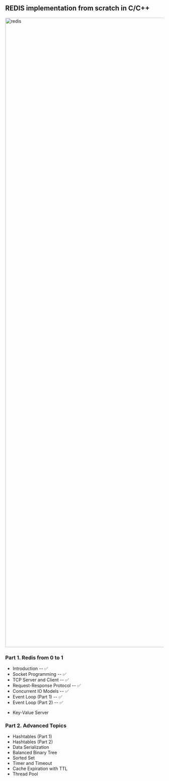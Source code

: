## REDIS implementation from scratch in C/C++
  
<img width="3000" height="2000" alt="redis" src="https://github.com/user-attachments/assets/4465b4c7-e44a-4dc7-ab92-8fbb45471afd" />  

### Part 1. Redis from 0 to 1

- Introduction -- ✅
- Socket Programming -- ✅
- TCP Server and Client -- ✅
- Request-Response Protocol -- ✅
- Concurrent IO Models -- ✅
- Event Loop (Part 1) -- ✅
- Event Loop (Part 2) -- ✅

* Key-Value Server

### Part 2. Advanced Topics

- Hashtables (Part 1)
- Hashtables (Part 2)
- Data Serialization
- Balanced Binary Tree
- Sorted Set
- Timer and Timeout
- Cache Expiration with TTL
- Thread Pool

